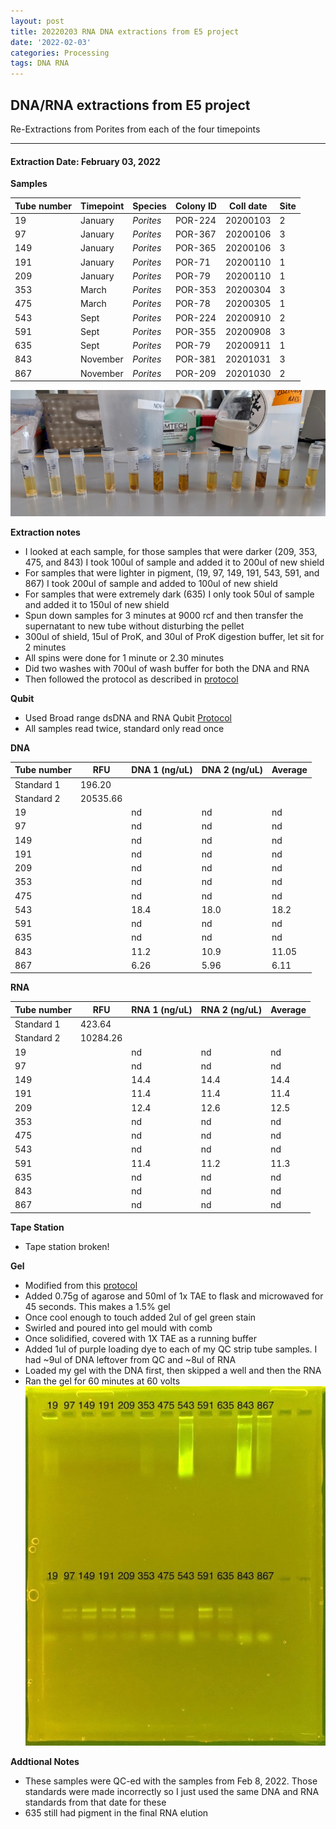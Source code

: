 ```yaml
---
layout: post
title: 20220203 RNA DNA extractions from E5 project
date: '2022-02-03'
categories: Processing
tags: DNA RNA
---
```


## DNA/RNA extractions from E5 project

Re-Extractions from Porites from each of the four timepoints

---

#### Extraction Date: February 03, 2022 

**Samples**

| Tube number 	| Timepoint	   	| Species	    | Colony ID 	| Coll date		| Site       	|
|-------------	|------------	|-------------	|-------------	|-------------	|-------------	|
| 19		 	| January	 	| *Porites*		| POR-224      	| 20200103   	| 2				|
| 97			| January	 	| *Porites*		| POR-367	    | 20200106		| 3				|
| 149		 	| January	  	| *Porites*		| POR-365    	| 20200106  	| 3				|
| 191		 	| January	 	| *Porites*		| POR-71    	| 20200110   	| 1				|
| 209			| January 		| *Porites*		| POR-79	    | 20200110		| 1				|
| 353		 	| March	  		| *Porites*		| POR-353    	| 20200304  	| 3				|
| 475		 	| March		 	| *Porites*		| POR-78     	| 20200305   	| 1				|
| 543			| Sept	 		| *Porites*		| POR-224	    | 20200910		| 2				|
| 591		 	| Sept			| *Porites*		| POR-355	   	| 20200908  	| 3				|
| 635		 	| Sept	 		| *Porites*		| POR-79	   	| 20200911   	| 1				|
| 843			| November	 	| *Porites*		| POR-381	    | 20201031		| 3				|
| 867		 	| November	  	| *Porites*		| POR-209   	| 20201030  	| 2				|


![20220203_samples.jpg](https://github.com/Kterpis/Putnam_Lab_Notebook/blob/master/images/samples/20220203_samples.jpg?raw=true)


**Extraction notes**
 - I looked at each sample, for those samples that were darker (209, 353, 475, and 843) I took 100ul of sample and added it to 200ul of new shield
 - For samples that were lighter in pigment, (19, 97, 149, 191, 543, 591, and 867) I took 200ul of sample and added to 100ul of new shield
 - For samples that were extremely dark (635) I only took 50ul of sample and added it to 150ul of new shield
 - Spun down samples for 3 minutes at 9000 rcf and then transfer the supernatant to new tube without disturbing the pellet
 - 300ul of shield, 15ul of ProK, and 30ul of ProK digestion buffer, let sit for 2 minutes
 - All spins were done for 1 minute or 2.30 minutes
 - Did two washes with 700ul of wash buffer for both the DNA and RNA
 - Then followed the protocol as described in [protocol](https://github.com/emmastrand/EmmaStrand_Notebook/blob/master/_posts/2019-05-31-Zymo-Duet-RNA-DNA-Extraction-Protocol.md)


**Qubit**
 - Used Broad range dsDNA and RNA Qubit [Protocol](https://meschedl.github.io/MESPutnam_Open_Lab_Notebook/Qubit-Protocol/)
 - All samples read twice, standard only read once
 
**DNA**

| Tube number 	| RFU		   	| DNA 1 (ng/uL) | DNA 2 (ng/uL) | Average     	|
|-------------	|------------	|-------------	|-------------	|-------------	|
| Standard 1  	| 196.20	 	| 		      	| 		      	|	         	|
| Standard 2 	| 20535.66	 	| 		    	| 		    	| 	        	|
| 19		 	|		     	| nd	     	| nd	     	| nd        	|
| 97		 	| 			   	| nd  	 	    | nd        	| nd			|
| 149		  	|		     	| nd 	      	| nd        	| nd   	    	|
| 191		 	| 			   	| nd     	 	| nd     	  	| nd	      	|
| 209		  	|		     	| nd     	 	| nd         	| nd        	|
| 353		 	| 			   	| nd     	 	| nd	      	| nd	       	|
| 475		  	|		     	| nd     	  	| nd        	| nd	       	|
| 543		 	| 			   	| 18.4       	| 18.0         	| 18.2      	|
| 591		  	|		     	| nd	  	    | nd         	| nd        	|
| 635		 	| 			   	| nd        	| nd        	| nd        	|
| 843		  	|		     	| 11.2      	| 10.9      	| 11.05       	|
| 867		 	| 			   	| 6.26       	| 5.96         	| 6.11       	|


**RNA**


| Tube number 	| RFU		   	| RNA 1 (ng/uL) | RNA 2 (ng/uL) | Average     	|
|-------------	|------------	|-------------	|-------------	|-------------	|
| Standard 1  	| 423.64	 	| 		      	| 		      	|	         	|
| Standard 2 	| 10284.26	 	| 		    	| 		    	| 	        	|
| 19		 	|		     	| nd	     	| nd	     	| nd        	|
| 97		 	| 			   	| nd	  	    | nd        	| nd			|
| 149		  	|		     	| 14.4 	      	| 14.4        	| 14.4	       	|
| 191		 	| 			   	| 11.4        	| 11.4        	| 11.4     		|
| 209		  	|		     	| 12.4	      	| 12.6         	| 12.5        	|
| 353		 	| 			   	| nd	      	| nd	      	| nd	       	|
| 475		  	|		     	| nd	       	| nd        	| nd	       	|
| 543		 	| 			   	| nd	      	| nd         	| nd	      	|
| 591		  	|		     	| 11.4  	    | 11.2         	| 11.3        	|
| 635		 	| 			   	| nd        	| nd        	| nd        	|
| 843		  	|		     	| nd	      	| nd	      	| nd	       	|
| 867		 	| 			   	| nd	       	| nd         	| nd	       	|


**Tape Station**
 - Tape station broken!
 

**Gel**
 - Modified from this [protocol](https://meschedl.github.io/MESPutnam_Open_Lab_Notebook/Gel-Protocol/)
 - Added 0.75g of agarose and 50ml of 1x TAE to flask and microwaved for 45 seconds. This makes a 1.5% gel
 - Once cool enough to touch added 2ul of gel green stain
 - Swirled and poured into gel mould with comb
 - Once solidified, covered with 1X TAE as a running buffer
 - Added 1ul of purple loading dye to each of my QC strip tube samples. I had ~9ul of DNA leftover from QC and ~8ul of RNA
 - Loaded my gel with the DNA first, then skipped a well and then the RNA
 - Ran the gel for 60 minutes at 60 volts
 ![20220203_gel.jpg](https://github.com/Kterpis/Putnam_Lab_Notebook/blob/master/images/gels/20220203_gel.jpg?raw=true)
 
 **Addtional Notes**
  - These samples were QC-ed with the samples from Feb 8, 2022. Those standards were made incorrectly so I just used the same DNA and RNA standards from that date for these
  - 635 still had pigment in the final RNA elution

